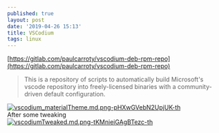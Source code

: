 ```yaml
---
published: true
layout: post
date: '2019-04-26 15:13'
title: VSCodium
tags: linux 
---
```

[https://gitlab.com/paulcarroty/vscodium-deb-rpm-repo](https://gitlab.com/paulcarroty/vscodium-deb-rpm-repo)

> This is a repository of scripts to automatically build Microsoft's vscode repository into freely-licensed binaries with a community-driven default configuration.

[![vscodium_materialTheme.md.png-pHXwGVebN2UpjUK-th](https://images.weserv.nl/?url=https://i.imgur.com/yZ2zMZob.png)](https://images.weserv.nl/?url=https://i.imgur.com/yZ2zMZo.png)  
After some tweaking  
[![vscodiumTweaked.md.png-tKMnieiGAgBTezc-th](https://images.weserv.nl/?url=https://i.imgur.com/ZUi1l4Wb.png)](https://images.weserv.nl/?url=https://i.imgur.com/ZUi1l4W.png)
